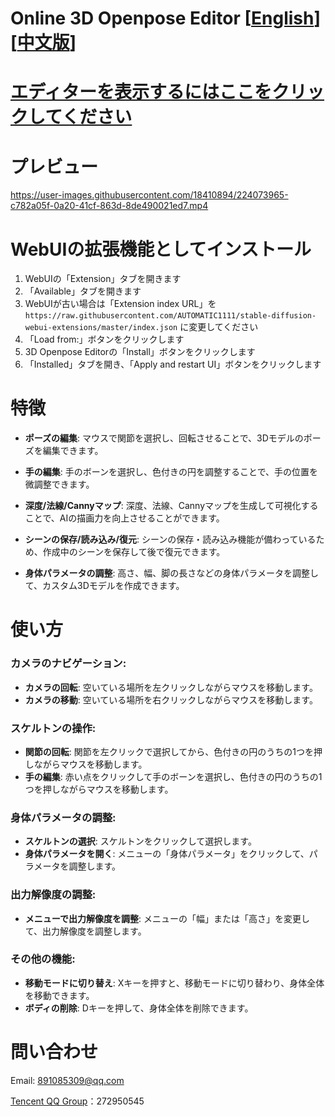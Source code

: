 # Online 3D Openpose Editor [[English](README.md)] [[中文版](README-zh.md)]
# [エディターを表示するにはここをクリックしてください](https://zhuyu1997.github.io/open-pose-editor/)
# プレビュー
https://user-images.githubusercontent.com/18410894/224073965-c782a05f-0a20-41cf-863d-8de490021ed7.mp4
# WebUIの拡張機能としてインストール

1. WebUIの「Extension」タブを開きます
2. 「Available」タブを開きます
3. WebUIが古い場合は「Extension index URL」を `https://raw.githubusercontent.com/AUTOMATIC1111/stable-diffusion-webui-extensions/master/index.json` に変更してください
4. 「Load from:」ボタンをクリックします
5. 3D Openpose Editorの「Install」ボタンをクリックします
6. 「Installed」タブを開き、「Apply and restart UI」ボタンをクリックします

# 特徴

- **ポーズの編集**: マウスで関節を選択し、回転させることで、3Dモデルのポーズを編集できます。

- **手の編集**: 手のボーンを選択し、色付きの円を調整することで、手の位置を微調整できます。

- **深度/法線/Cannyマップ**: 深度、法線、Cannyマップを生成して可視化することで、AIの描画力を向上させることができます。

- **シーンの保存/読み込み/復元**: シーンの保存・読み込み機能が備わっているため、作成中のシーンを保存して後で復元できます。

- **身体パラメータの調整**: 高さ、幅、脚の長さなどの身体パラメータを調整して、カスタム3Dモデルを作成できます。
# 使い方
### カメラのナビゲーション:
- **カメラの回転**: 空いている場所を左クリックしながらマウスを移動します。
- **カメラの移動**: 空いている場所を右クリックしながらマウスを移動します。

### スケルトンの操作:
- **関節の回転**: 関節を左クリックで選択してから、色付きの円のうちの1つを押しながらマウスを移動します。
- **手の編集**: 赤い点をクリックして手のボーンを選択し、色付きの円のうちの1つを押しながらマウスを移動します。
### 身体パラメータの調整:
- **スケルトンの選択**: スケルトンをクリックして選択します。
- **身体パラメータを開く**: メニューの「身体パラメータ」をクリックして、パラメータを調整します。
### 出力解像度の調整:
- **メニューで出力解像度を調整**: メニューの「幅」または「高さ」を変更して、出力解像度を調整します。
### その他の機能:
- **移動モードに切り替え**: Xキーを押すと、移動モードに切り替わり、身体全体を移動できます。
- **ボディの削除**: Dキーを押して、身体全体を削除できます。
# 問い合わせ
Email: 891085309@qq.com

[Tencent QQ Group](https://jq.qq.com/?_wv=1027&k=N6j4nigd)：272950545
